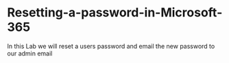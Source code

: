 # Resetting-a-password-in-Microsoft-365
In this Lab we will reset a users password and email the new password to our admin email
